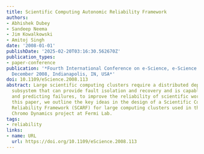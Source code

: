 ```yaml
---
title: Scientific Computing Autonomic Reliability Framework
authors:
- Abhishek Dubey
- Sandeep Neema
- Jim Kowalkowski
- Amitoj Singh
date: '2008-01-01'
publishDate: '2025-02-20T03:16:30.562670Z'
publication_types:
- paper-conference
publication: '*Fourth International Conference on e-Science, e-Science 2008, 7-12
  December 2008, Indianapolis, IN, USA*'
doi: 10.1109/eScience.2008.113
abstract: Large scientific computing clusters require a distributed dependability
  subsystem that can provide fault isolation and recovery and is capable of learning
  and predicting failures, to improve the reliability of scientific workflows. In
  this paper, we outline the key ideas in the design of a Scientific Computing Autonomic
  Reliability Framework (SCARF) for large computing clusters used in the Lattice Quantum
  Chromo Dynamics project at Fermi Lab.
tags:
- reliability
links:
- name: URL
  url: https://doi.org/10.1109/eScience.2008.113
---
```

